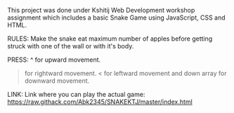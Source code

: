 This project was done under Kshitij Web Development workshop assignment which includes a basic Snake Game using JavaScript, CSS and HTML.

RULES:
Make the snake eat maximum number of apples before getting struck with one of the wall or with it's body.

PRESS:
^ for upward movement.
> for rightward movement.
< for leftward movement and down array for downward movement.

LINK:
Link where you can play the actual game: https://raw.githack.com/Abk2345/SNAKEKTJ/master/index.html


